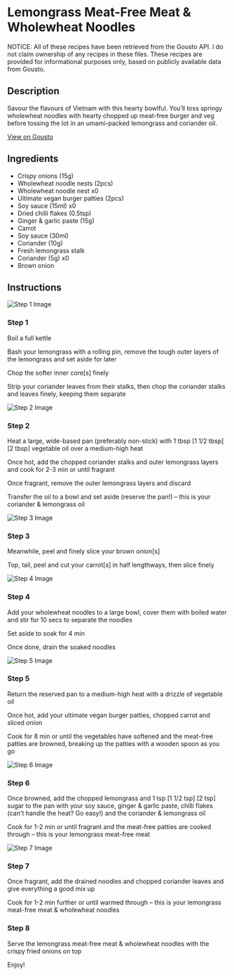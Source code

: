 # Lemongrass Meat-Free Meat & Wholewheat Noodles

NOTICE: All of these recipes have been retrieved from the Gousto API. I do not claim ownership of any recipes in these files. These recipes are provided for informational purposes only, based on publicly available data from Gousto.

## Description

Savour the flavours of Vietnam with this hearty bowlful. You’ll toss springy wholewheat noodles with hearty chopped up meat-free burger and veg before tossing the lot in an umami-packed lemongrass and coriander oil.


[View on Gousto](https://www.gousto.co.uk/recipes/cookbook/lemongrass-meat-free-beef-wholewheat-noodles)

## Ingredients

- Crispy onions (15g)
- Wholewheat noodle nests (2pcs)
- Wholewheat noodle nest x0
- Ultimate vegan burger patties (2pcs)
- Soy sauce (15ml) x0
- Dried chilli flakes (0.5tsp)
- Ginger & garlic paste (15g)
- Carrot
- Soy sauce (30ml)
- Coriander (10g)
- Fresh lemongrass stalk
- Coriander (5g) x0
- Brown onion

## Instructions

![Step 1 Image](https://production-media.gousto.co.uk/cms/recipe-step-image/Step-1-1683891824702-x200.jpg)

### Step 1

Boil a full kettle

Bash your lemongrass with a rolling pin, remove the tough outer layers of the lemongrass and set aside for later

Chop the softer inner core[s] finely

Strip your coriander leaves from their stalks, then chop the coriander stalks and leaves finely, keeping them separate

![Step 2 Image](https://production-media.gousto.co.uk/cms/recipe-step-image/Step-2-1683891829045-x200.jpg)

### Step 2

Heat a large, wide-based pan (preferably non-stick) with 1 tbsp <span class="text-purple">[1 1/2 tbsp] </span><span class="text-danger">[2 tbsp] </span>vegetable oil over a medium-high heat

Once hot, add the chopped coriander stalks and outer lemongrass layers and cook for 2-3 min or until fragrant

Once fragrant, remove the outer lemongrass layers and discard

Transfer the oil to a bowl and set aside (reserve the pan!) – this is your coriander & lemongrass oil

![Step 3 Image](https://production-media.gousto.co.uk/cms/recipe-step-image/step-3-1683891838330-x200.jpg)

### Step 3

Meanwhile, peel and finely slice your brown onion[s]

Top, tail, peel and cut your carrot[s] in half lengthways, then slice finely

![Step 4 Image](https://production-media.gousto.co.uk/cms/recipe-step-image/step-4-1683891845620-x200.jpg)

### Step 4

Add your wholewheat noodles to a large bowl, cover them with boiled water and stir for 10 secs to separate the noodles

Set aside to soak for 4 min

Once done, drain the soaked noodles

![Step 5 Image](https://production-media.gousto.co.uk/cms/recipe-step-image/Step-5-1683891852591-x200.jpg)

### Step 5

Return the reserved pan to a medium-high heat with a drizzle of vegetable oil

Once hot, add your ultimate vegan burger patties, chopped carrot and sliced onion

Cook for 8 min or until the vegetables have softened and the meat-free patties are browned, breaking up the patties with a wooden spoon as you go

![Step 6 Image](https://production-media.gousto.co.uk/cms/recipe-step-image/step-6-1683891868053-x200.jpg)

### Step 6

Once browned, add the chopped lemongrass and 1 tsp <span class="text-purple">[1 1/2 tsp]</span> <span class="text-danger">[2 tsp]</span> sugar to the pan with your soy sauce, ginger & garlic paste, chilli flakes (can't handle the heat? Go easy!) and the coriander & lemongrass oil

Cook for 1-2 min or until fragrant and the meat-free patties are cooked through – this is your lemongrass meat-free meat

![Step 7 Image](https://production-media.gousto.co.uk/cms/recipe-step-image/step-7-1683891873587-x200.jpg)

### Step 7

Once fragrant, add the drained noodles and chopped coriander leaves and give everything a good mix up

Cook for 1-2 min further or until warmed through – this is your lemongrass meat-free meat & wholewheat noodles

### Step 8

Serve the lemongrass meat-free meat & wholewheat noodles with the crispy fried onions on top

Enjoy!

